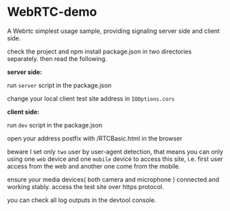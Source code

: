 # WebRTC-demo

A Webrtc simplest usage sample, providing signaling server side and client side.

check the project and npm install package.json in two directories separately. then read the following.

**server side:**

run `server` script in the package.json

change your local client test site address in ``IOOptions.cors``

**client side:**

run `dev` script in the package.json

open your address postfix with /RTCBasic.html in the browser

beware I set only `two` user by user-agent detection, that means you can only using one `web` device and one `mobile` device to access this site, i.e. first user access from the web and another one come from the mobile.

ensure your media devices( both camera and microphone ) connected and working stably. access the test site over https protocol.


you can check all log outputs in the devtool console.
